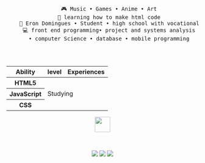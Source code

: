 <div align="center">
<br><br>
<pre>
    🎮 Music • Games • Anime • Art
    📖 learning how to make html code
    💼 Eron Domingues • Student • high school with vocational course
    💻 front end programming• project and systems analysis
    • computer Science • database • mobile programming
</pre>
<br><br>

<table class="habilidades">
                <thead>
                    <tr>
                        <th>Ability</th>
                        <th>level</th>
                        <th>Experiences</th>
                    </tr>
                </thead>
                <tbody>
                    <tr>
                        <th>HTML5</th>
                        <td colspan="2" rowspan="3">Studying</td>
                    </tr>
                    <tr>
                        <th>JavaScript</th>
                    </tr>
                    <tr>
                        <th>CSS</th>
                    </tr>
                </tbody>
            </table>
            
<img src="https://raw.githubusercontent.com/innng/innng/master/assets/kyubey.gif" height="40" />
<br><br><br>
    
[![](https://img.shields.io/badge/Whatsapp-3CB371)](https://api.whatsapp.com/send?phone=55459880557)
[![](https://img.shields.io/badge/Instagram-ff66ab)](https://www.instagram.com/gabss.nb/?next=%2F)
[![](https://img.shields.io/badge/Email-B22222)](mailto:gabriellaa.nicolibuss@gmail.com)

</div>
